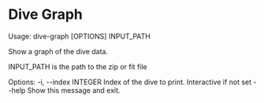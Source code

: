 # Dive Graph

Usage: dive-graph [OPTIONS] INPUT_PATH

  Show a graph of the dive data.

  INPUT_PATH is the path to the zip or fit file

Options:
  -i, --index INTEGER  Index of the dive to print. Interactive if not set
  --help               Show this message and exit.